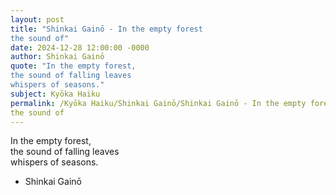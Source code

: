 ```yaml
---
layout: post
title: "Shinkai Gainō - In the empty forest  
the sound of"
date: 2024-12-28 12:00:00 -0000
author: Shinkai Gainō
quote: "In the empty forest,  
the sound of falling leaves  
whispers of seasons."
subject: Kyōka Haiku
permalink: /Kyōka Haiku/Shinkai Gainō/Shinkai Gainō - In the empty forest  
the sound of
---
```


In the empty forest,  
the sound of falling leaves  
whispers of seasons.

- Shinkai Gainō
